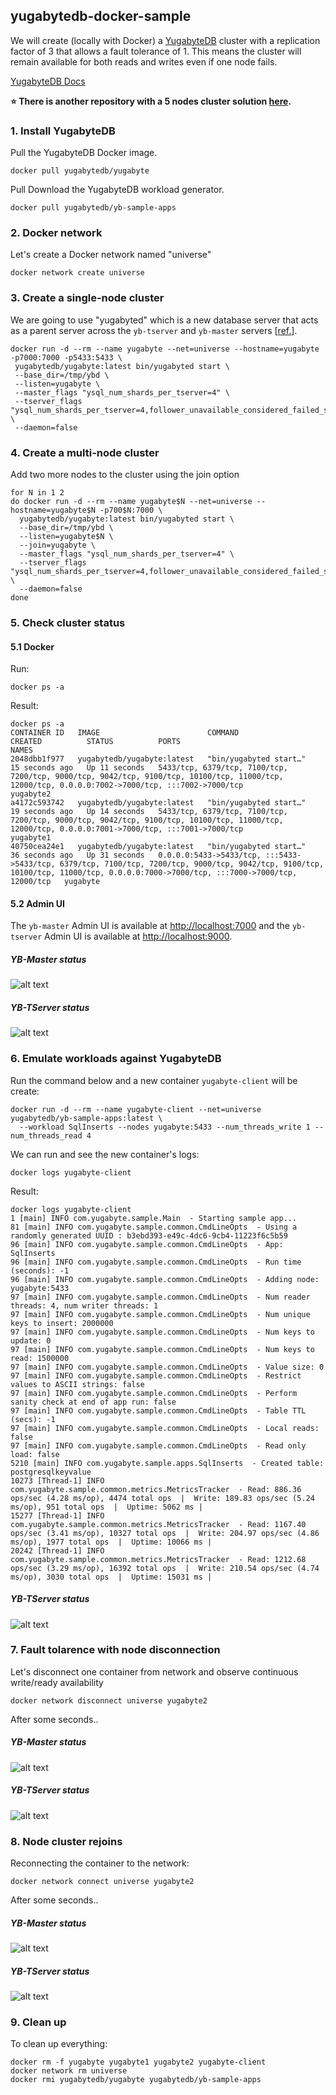 ## yugabytedb-docker-sample

We will create (locally with Docker) a [YugabyteDB](https://www.yugabyte.com/) cluster with a replication factor of 3 that allows a fault tolerance of 1.
This means the cluster will remain available for both reads and writes even if one node fails.

[YugabyteDB Docs](https://docs.yugabyte.com/latest/)

**:star: There is another repository with a 5 nodes cluster solution [here](https://github.com/wagnerjfr/yugabytedb-5-nodes-cluster-docker-sample).**

### 1. Install YugabyteDB
Pull the YugabyteDB Docker image.
```
docker pull yugabytedb/yugabyte
```
Pull Download the YugabyteDB workload generator.
```
docker pull yugabytedb/yb-sample-apps
```

### 2. Docker network
Let's create a Docker network named "universe"
```
docker network create universe
```

### 3. Create a single-node cluster
We are going to use "yugabyted" which is a new database server that acts as a parent server across the `yb-tserver` and `yb-master` servers [[ref.](https://docs.yugabyte.com/latest/reference/configuration/yugabyted/)].

```
docker run -d --rm --name yugabyte --net=universe --hostname=yugabyte -p7000:7000 -p5433:5433 \
 yugabytedb/yugabyte:latest bin/yugabyted start \
 --base_dir=/tmp/ybd \
 --listen=yugabyte \
 --master_flags "ysql_num_shards_per_tserver=4" \
 --tserver_flags "ysql_num_shards_per_tserver=4,follower_unavailable_considered_failed_sec=30" \
 --daemon=false
```

### 4. Create a multi-node cluster
Add two more nodes to the cluster using the join option
```
for N in 1 2
do docker run -d --rm --name yugabyte$N --net=universe --hostname=yugabyte$N -p700$N:7000 \
  yugabytedb/yugabyte:latest bin/yugabyted start \
  --base_dir=/tmp/ybd \
  --listen=yugabyte$N \
  --join=yugabyte \
  --master_flags "ysql_num_shards_per_tserver=4" \
  --tserver_flags "ysql_num_shards_per_tserver=4,follower_unavailable_considered_failed_sec=30" \
  --daemon=false
done
```

### 5. Check cluster status
#### 5.1 Docker
Run:
```
docker ps -a
```
Result:
```
docker ps -a
CONTAINER ID   IMAGE                        COMMAND                  CREATED          STATUS          PORTS                                                                                                                                                                               NAMES
2048dbb1f977   yugabytedb/yugabyte:latest   "bin/yugabyted start…"   15 seconds ago   Up 11 seconds   5433/tcp, 6379/tcp, 7100/tcp, 7200/tcp, 9000/tcp, 9042/tcp, 9100/tcp, 10100/tcp, 11000/tcp, 12000/tcp, 0.0.0.0:7002->7000/tcp, :::7002->7000/tcp                                    yugabyte2
a4172c593742   yugabytedb/yugabyte:latest   "bin/yugabyted start…"   19 seconds ago   Up 14 seconds   5433/tcp, 6379/tcp, 7100/tcp, 7200/tcp, 9000/tcp, 9042/tcp, 9100/tcp, 10100/tcp, 11000/tcp, 12000/tcp, 0.0.0.0:7001->7000/tcp, :::7001->7000/tcp                                    yugabyte1
40750cea24e1   yugabytedb/yugabyte:latest   "bin/yugabyted start…"   36 seconds ago   Up 31 seconds   0.0.0.0:5433->5433/tcp, :::5433->5433/tcp, 6379/tcp, 7100/tcp, 7200/tcp, 9000/tcp, 9042/tcp, 9100/tcp, 10100/tcp, 11000/tcp, 0.0.0.0:7000->7000/tcp, :::7000->7000/tcp, 12000/tcp   yugabyte
```
#### 5.2 Admin UI
The `yb-master` Admin UI is available at [http://localhost:7000](http://localhost:7000) and the `yb-tserver` Admin UI is available at [http://localhost:9000](http://localhost:9000).

##### YB-Master status
![alt text](https://github.com/wagnerjfr/yugabytedb-docker-sample/blob/main/figures/tmaster1.png)

##### YB-TServer status
![alt text](https://github.com/wagnerjfr/yugabytedb-docker-sample/blob/main/figures/tserver1.png)

### 6. Emulate workloads against YugabyteDB
Run the command below and a new container `yugabyte-client` will be create:
```
docker run -d --rm --name yugabyte-client --net=universe yugabytedb/yb-sample-apps:latest \
  --workload SqlInserts --nodes yugabyte:5433 --num_threads_write 1 --num_threads_read 4
```

We can run and see the new container's logs:
```
docker logs yugabyte-client
```
Result:
```
docker logs yugabyte-client
1 [main] INFO com.yugabyte.sample.Main  - Starting sample app...
81 [main] INFO com.yugabyte.sample.common.CmdLineOpts  - Using a randomly generated UUID : b3ebd393-e49c-4dc6-9cb4-11223f6c5b59
96 [main] INFO com.yugabyte.sample.common.CmdLineOpts  - App: SqlInserts
96 [main] INFO com.yugabyte.sample.common.CmdLineOpts  - Run time (seconds): -1
96 [main] INFO com.yugabyte.sample.common.CmdLineOpts  - Adding node: yugabyte:5433
97 [main] INFO com.yugabyte.sample.common.CmdLineOpts  - Num reader threads: 4, num writer threads: 1
97 [main] INFO com.yugabyte.sample.common.CmdLineOpts  - Num unique keys to insert: 2000000
97 [main] INFO com.yugabyte.sample.common.CmdLineOpts  - Num keys to update: 0
97 [main] INFO com.yugabyte.sample.common.CmdLineOpts  - Num keys to read: 1500000
97 [main] INFO com.yugabyte.sample.common.CmdLineOpts  - Value size: 0
97 [main] INFO com.yugabyte.sample.common.CmdLineOpts  - Restrict values to ASCII strings: false
97 [main] INFO com.yugabyte.sample.common.CmdLineOpts  - Perform sanity check at end of app run: false
97 [main] INFO com.yugabyte.sample.common.CmdLineOpts  - Table TTL (secs): -1
97 [main] INFO com.yugabyte.sample.common.CmdLineOpts  - Local reads: false
97 [main] INFO com.yugabyte.sample.common.CmdLineOpts  - Read only load: false
5210 [main] INFO com.yugabyte.sample.apps.SqlInserts  - Created table: postgresqlkeyvalue
10273 [Thread-1] INFO com.yugabyte.sample.common.metrics.MetricsTracker  - Read: 886.36 ops/sec (4.28 ms/op), 4474 total ops  |  Write: 189.83 ops/sec (5.24 ms/op), 951 total ops  |  Uptime: 5062 ms |
15277 [Thread-1] INFO com.yugabyte.sample.common.metrics.MetricsTracker  - Read: 1167.40 ops/sec (3.41 ms/op), 10327 total ops  |  Write: 204.97 ops/sec (4.86 ms/op), 1977 total ops  |  Uptime: 10066 ms |
20242 [Thread-1] INFO com.yugabyte.sample.common.metrics.MetricsTracker  - Read: 1212.68 ops/sec (3.29 ms/op), 16392 total ops  |  Write: 210.54 ops/sec (4.74 ms/op), 3030 total ops  |  Uptime: 15031 ms |
```

##### YB-TServer status
![alt text](https://github.com/wagnerjfr/yugabytedb-docker-sample/blob/main/figures/tserver2.png)

### 7. Fault tolarence with node disconnection
Let's disconnect one container from network and observe continuous write/ready availability
```
docker network disconnect universe yugabyte2
```
After some seconds..
##### YB-Master status
![alt text](https://github.com/wagnerjfr/yugabytedb-docker-sample/blob/main/figures/tmaster2.png)

##### YB-TServer status
![alt text](https://github.com/wagnerjfr/yugabytedb-docker-sample/blob/main/figures/tserver3.png)

### 8. Node cluster rejoins
Reconnecting the container to the network:
```
docker network connect universe yugabyte2
```
After some seconds..
##### YB-Master status
![alt text](https://github.com/wagnerjfr/yugabytedb-docker-sample/blob/main/figures/tmaster3.png)

##### YB-TServer status
![alt text](https://github.com/wagnerjfr/yugabytedb-docker-sample/blob/main/figures/tserver4.png)

### 9. Clean up
To clean up everything:
```
docker rm -f yugabyte yugabyte1 yugabyte2 yugabyte-client
docker network rm universe
docker rmi yugabytedb/yugabyte yugabytedb/yb-sample-apps
```
